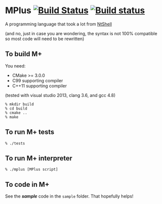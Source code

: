 # MPlus [![Build Status](https://travis-ci.org/plankp/M-Plus.svg?branch=master)](https://travis-ci.org/plankp/M-Plus) [![Build status](https://ci.appveyor.com/api/projects/status/825xhlrdh0eahyrf/branch/master?svg=true)](https://ci.appveyor.com/project/plankp/m-plus/branch/master)

A programming language that took a lot from [NtShell](https://github.com/plankp/NtShell)

(and no, just in case you are wondering, the syntax is not 100% compatible so most code will need to be rewritten)

## To build M+

You need:
*  CMake >= 3.0.0
*  C99 supporting compiler
*  C++11 supporting compiler

(tested with visual studio 2013, clang 3.6, and gcc 4.8)

```
% mkdir build
% cd build
% cmake ..
% make
```

## To run M+ tests

`% ./tests`

## To run M+ interpreter

`% ./mplus [MPlus script]`

## To code in M+

See the *__sample__* code in the `sample` folder. That hopefully helps! 
